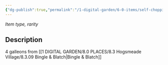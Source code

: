 ```yaml
---
{"dg-publish":true,"permalink":"/1-digital-garden/6-0-items/self-chopping-knives/","tags":["#item","#magical"]}
---
```


*Item type, rarity*

## Description

4 galleons from [[1 DIGITAL GARDEN/8.0 PLACES/8.3 Hogsmeade Village/8.3.09 Bingle & Blatch\|Bingle & Blatch]]